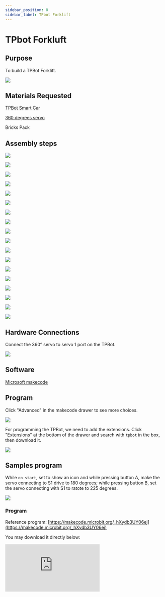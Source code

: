 ```yaml
---
sidebar_position: 8
sidebar_label: TPbot Forklift
---
```


# TPbot Forkluft

## Purpose

To build a TPBot Forklift.


![](./images/tpbot-brick-expansion-case-08-01.png)

## Materials Requested


[TPBot Smart Car](https://www.elecfreaks.com/tpbot.html)

[360 degrees servo](https://www.elecfreaks.com/geekservo-2kg-360-degrees-compatible-with-lego.html)

Bricks Pack



## Assembly steps

![](./images/tpbot-brick-expansion-step-08-01.png)

![](./images/tpbot-brick-expansion-step-08-02.png)

![](./images/tpbot-brick-expansion-step-08-03.png)

![](./images/tpbot-brick-expansion-step-08-04.png)

![](./images/tpbot-brick-expansion-step-08-05.png)

![](./images/tpbot-brick-expansion-step-08-06.png)

![](./images/tpbot-brick-expansion-step-08-07.png)

![](./images/tpbot-brick-expansion-step-08-08.png)

![](./images/tpbot-brick-expansion-step-08-09.png)

![](./images/tpbot-brick-expansion-step-08-10.png)

![](./images/tpbot-brick-expansion-step-08-11.png)

![](./images/tpbot-brick-expansion-step-08-12.png)

![](./images/tpbot-brick-expansion-step-08-13.png)

![](./images/tpbot-brick-expansion-step-08-14.png)

![](./images/tpbot-brick-expansion-step-08-15.png)

![](./images/tpbot-brick-expansion-step-08-16.png)

![](./images/tpbot-brick-expansion-step-08-17.png)

![](./images/tpbot-brick-expansion-step-08-18.png)


## Hardware Connections

Connect the 360° servo to servo 1 port on the TPBot.

![](./images/tpbot-brick-expansion-case-01-02.png)


## Software

[Microsoft makecode](https://makecode.microbit.org/#)


## Program



Click "Advanced" in the makecode drawer to see more choices.

![](./images/tpbot-brick-expansion-case-01-03.png)

For programming the TPBot, we need to add the extensions. Click "Extensions" at the bottom of the drawer and search with `tpbot` in the box, then download it.

![](./images/tpbot-brick-expansion-case-01-04.png)


## Samples program

While `on start`, set to show an icon and while pressing button A,  make the servo connecting to S1 drive to 180 degrees; while pressing button B, set the servo connecting with S1 to ratote to 225 degrees.

![](./images/tpbot-brick-expansion-case-08-05.png)


### Program

Reference program: [https://makecode.microbit.org/_hXydb3UY06ej](https://makecode.microbit.org/_hXydb3UY06ej)

You may download it directly below:

<div
    style={{
        position: 'relative',
        paddingBottom: '60%',
        overflow: 'hidden',
    }}
>
    <iframe
        src="https://makecode.microbit.org/_hXydb3UY06ej"
        frameborder="0"
        sandbox="allow-popups allow-forms allow-scripts allow-same-origin"
        style={{
            position: 'absolute',
            width: '100%',
            height: '100%',
        }}
    />
</div>

## Conclusion


While pressing button A, it puts down the forklift; while pressing button B, it raises up.
